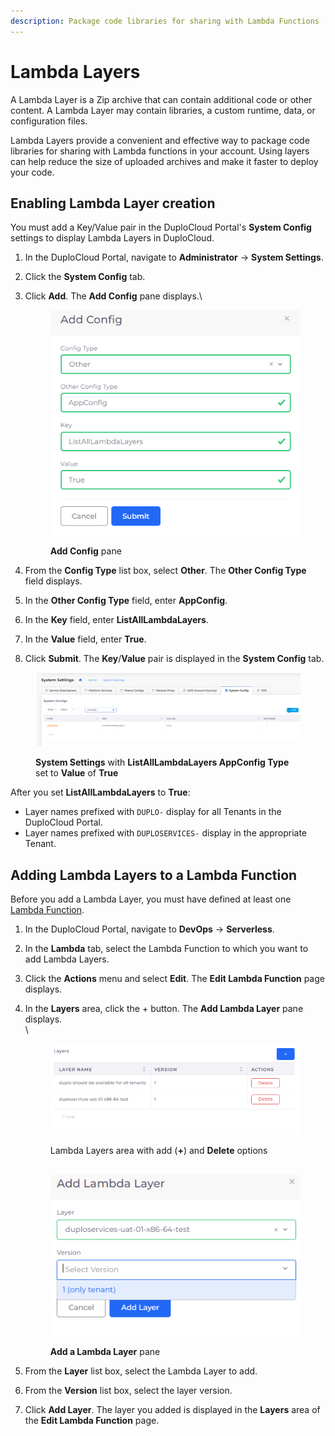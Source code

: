 ```yaml
---
description: Package code libraries for sharing with Lambda Functions
---
```


# Lambda Layers

A Lambda Layer is a Zip archive that can contain additional code or other content. A Lambda Layer may contain libraries, a custom runtime, data, or configuration files.

Lambda Layers provide a convenient and effective way to package code libraries for sharing with Lambda functions in your account. Using layers can help reduce the size of uploaded archives and make it faster to deploy your code.

## Enabling Lambda Layer creation

You must add a Key/Value pair in the DuploCloud Portal's **System Config** settings to display Lambda Layers in DuploCloud.&#x20;

1. In the DuploCloud Portal, navigate to **Administrator** -> **System Settings**.
2. Click the **System Config** tab.
3.  Click **Add**. The **Add Config** pane displays.\


    <div align="left">

    <figure><img src="../../../.gitbook/assets/L5.png" alt=""><figcaption><p><strong>Add Config</strong> pane</p></figcaption></figure>

    </div>


4. From the **Config Type** list box, select **Other**. The **Other Config Type** field displays.
5. In the **Other Config Type** field, enter **AppConfig**.
6. In the **Key** field, enter **ListAllLambdaLayers**.
7. In the **Value** field, enter **True**.
8. Click **Submit**. The **Key**/**Value** pair is displayed in the **System Config** tab.

<div align="left">

<figure><img src="../../../.gitbook/assets/L4 (1).png" alt=""><figcaption><p><strong>System Settings</strong> with <strong>ListAllLambdaLayers AppConfig Type</strong> set to <strong>Value</strong> of <strong>True</strong></p></figcaption></figure>

</div>

After you set **ListAllLambdaLayers** to **True**:

* Layer names prefixed with `DUPLO-` display for all Tenants in the DuploCloud Portal.
* Layer names prefixed with `DUPLOSERVICES-` display in the appropriate Tenant.

## Adding Lambda Layers to a Lambda Function

Before you add a Lambda Layer, you must have defined at least one [Lambda Function](./).

1. In the DuploCloud Portal, navigate to **DevOps** -> **Serverless**.
2. In the **Lambda** tab, select the Lambda Function to which you want to add Lambda Layers.&#x20;
3. Click the **Actions** menu and select **Edit**. The **Edit Lambda Function** page displays.
4.  In the **Layers** area, click the + button. The **Add Lambda Layer** pane displays.\
    \


    <div align="left">

    <figure><img src="../../../.gitbook/assets/lam_eph5 (1).png" alt=""><figcaption><p>Lambda Layers area with add (<strong>+</strong>) and <strong>Delete</strong> options<br><br></p></figcaption></figure>

    </div>

    <div align="left">

    <figure><img src="../../../.gitbook/assets/lam_eph6.png" alt=""><figcaption><p><strong>Add a Lambda Layer</strong> pane<br></p></figcaption></figure>

    </div>
5. From the **Layer** list box, select the Lambda Layer to add.
6. From the **Version** list box, select the layer version.
7. Click **Add Layer**. The layer you added is displayed in the **Layers** area of the **Edit Lambda Function** page.
